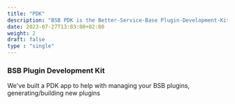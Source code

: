 ```yaml
---
title: "PDK"
description: "BSB PDK is the Better-Service-Base Plugin-Development-Kit"
date: 2023-07-27T13:03:00+02:00
weight: 2
draft: false
type : "single"
---
```


### BSB Plugin Development Kit

We've built a PDK app to help with managing your BSB plugins, generating/building new plugins